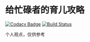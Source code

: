 # 给忙碌者的育儿攻略

[![Codacy Badge](https://api.codacy.com/project/badge/Grade/1ee749f62d64417699523c063c6e43cb)](https://app.codacy.com/manual/pythias/NewParent?utm_source=github.com&utm_medium=referral&utm_content=pythias/NewParent&utm_campaign=Badge_Grade_Dashboard)
[![Build Status](https://travis-ci.org/pythias/NewParent.svg?branch=master)](https://travis-ci.org/pythias/NewParent)

个人观点，仅供参考

